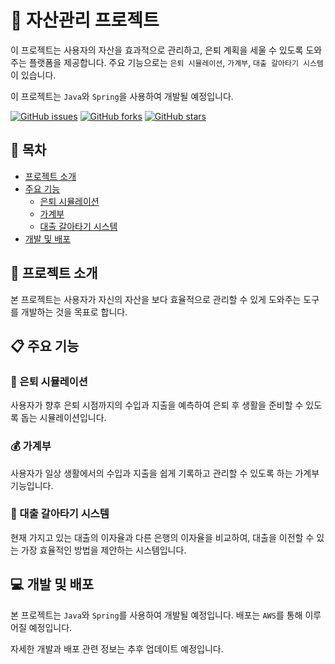 # 🏦 자산관리 프로젝트

이 프로젝트는 사용자의 자산을 효과적으로 관리하고, 은퇴 계획을 세울 수 있도록 도와주는 플랫폼을 제공합니다. 
주요 기능으로는 `은퇴 시뮬레이션`, `가계부`, `대출 갈아타기 시스템`이 있습니다.

이 프로젝트는 `Java`와 `Spring`을 사용하여 개발될 예정입니다.

[![GitHub issues](https://img.shields.io/github/issues/nastra/github)](https://github.com/nastra/github/issues)
[![GitHub forks](https://img.shields.io/github/forks/nastra/github)](https://github.com/nastra/github/network)
[![GitHub stars](https://img.shields.io/github/stars/nastra/github)](https://github.com/nastra/github/stargazers)

## 📖 목차
- [프로젝트 소개](#프로젝트-소개)
- [주요 기능](#주요-기능)
  - [은퇴 시뮬레이션](#은퇴-시뮬레이션)
  - [가계부](#가계부)
  - [대출 갈아타기 시스템](#대출-갈아타기-시스템)
- [개발 및 배포](#개발-및-배포)

## 👀 프로젝트 소개
본 프로젝트는 사용자가 자신의 자산을 보다 효율적으로 관리할 수 있게 도와주는 도구를 개발하는 것을 목표로 합니다.

## 📋 주요 기능

### 💼 은퇴 시뮬레이션
사용자가 향후 은퇴 시점까지의 수입과 지출을 예측하여 은퇴 후 생활을 준비할 수 있도록 돕는 시뮬레이션입니다.

### 💰 가계부
사용자가 일상 생활에서의 수입과 지출을 쉽게 기록하고 관리할 수 있도록 하는 가계부 기능입니다.

### 🔄 대출 갈아타기 시스템
현재 가지고 있는 대출의 이자율과 다른 은행의 이자율을 비교하여, 대출을 이전할 수 있는 가장 효율적인 방법을 제안하는 시스템입니다.

## 💻 개발 및 배포
본 프로젝트는 `Java`와 `Spring`를 사용하여 개발될 예정입니다. 배포는 `AWS`를 통해 이루어질 예정입니다.

자세한 개발과 배포 관련 정보는 추후 업데이트 예정입니다.
